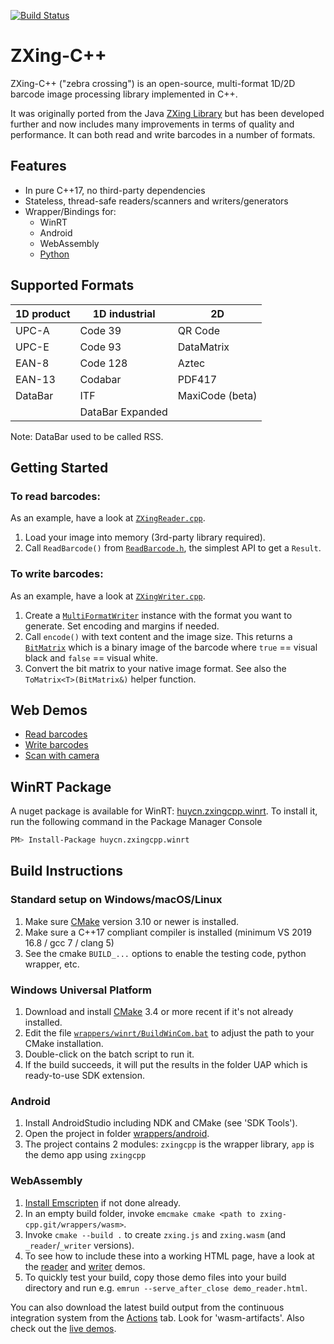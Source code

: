 [![Build Status](https://github.com/nu-book/zxing-cpp/workflows/CI/badge.svg?branch=master)](https://github.com/nu-book/zxing-cpp/actions?query=workflow%3ACI)

# ZXing-C++

ZXing-C++ ("zebra crossing") is an open-source, multi-format 1D/2D barcode image processing library implemented in C++.

It was originally ported from the Java [ZXing Library](https://github.com/zxing/zxing) but has been developed further and now includes many improvements in terms of quality and performance. It can both read and write barcodes in a number of formats.

## Features

* In pure C++17, no third-party dependencies
* Stateless, thread-safe readers/scanners and writers/generators
* Wrapper/Bindings for:
  * WinRT
  * Android
  * WebAssembly
  * [Python](wrappers/python/README.md)

## Supported Formats

| 1D product | 1D industrial     | 2D
| ---------- | ----------------- | --------------
| UPC-A      | Code 39           | QR Code
| UPC-E      | Code 93           | DataMatrix
| EAN-8      | Code 128          | Aztec
| EAN-13     | Codabar           | PDF417
| DataBar    | ITF               | MaxiCode (beta)
|            | DataBar Expanded  |

Note: DataBar used to be called RSS.

## Getting Started

### To read barcodes:
As an example, have a look at [`ZXingReader.cpp`](example/ZXingReader.cpp).
1. Load your image into memory (3rd-party library required).
2. Call `ReadBarcode()` from [`ReadBarcode.h`](core/src/ReadBarcode.h), the simplest API to get a `Result`.

### To write barcodes:
As an example, have a look at [`ZXingWriter.cpp`](example/ZXingWriter.cpp).
1. Create a [`MultiFormatWriter`](core/src/MultiFormatWriter.h) instance with the format you want to generate. Set encoding and margins if needed.
2. Call `encode()` with text content and the image size. This returns a [`BitMatrix`](core/src/BitMatrix.h) which is a binary image of the barcode where `true` == visual black and `false` == visual white.
3. Convert the bit matrix to your native image format. See also the `ToMatrix<T>(BitMatrix&)` helper function.

## Web Demos
- [Read barcodes](https://nu-book.github.io/zxing-cpp/demo_reader.html)
- [Write barcodes](https://nu-book.github.io/zxing-cpp/demo_writer.html)
- [Scan with camera](https://nu-book.github.io/zxing-cpp/zxing_viddemo.html)

## WinRT Package
A nuget package is available for WinRT: [huycn.zxingcpp.winrt](https://www.nuget.org/packages/huycn.zxingcpp.winrt). 
To install it, run the following command in the Package Manager Console
```sh
PM> Install-Package huycn.zxingcpp.winrt
```

## Build Instructions

### Standard setup on Windows/macOS/Linux
1. Make sure [CMake](https://cmake.org) version 3.10 or newer is installed.
2. Make sure a C++17 compliant compiler is installed (minimum VS 2019 16.8 / gcc 7 / clang 5)
3. See the cmake `BUILD_...` options to enable the testing code, python wrapper, etc.

### Windows Universal Platform
1. Download and install [CMake](https://cmake.org) 3.4 or more recent if it's not already installed.
2. Edit the file [`wrappers/winrt/BuildWinCom.bat`](wrappers/winrt/BuildWinCom.bat) to adjust the path to your CMake installation.
3. Double-click on the batch script to run it.
4. If the build succeeds, it will put the results in the folder UAP which is ready-to-use SDK extension.

### Android
1. Install AndroidStudio including NDK and CMake (see 'SDK Tools').
2. Open the project in folder [wrappers/android](wrappers/android).
3. The project contains 2 modules: `zxingcpp` is the wrapper library, `app` is the demo app using `zxingcpp`

### WebAssembly
1. [Install Emscripten](https://kripken.github.io/emscripten-site/docs/getting_started/) if not done already.
2. In an empty build folder, invoke `emcmake cmake <path to zxing-cpp.git/wrappers/wasm>`.
3. Invoke `cmake --build .` to create `zxing.js` and `zxing.wasm` (and `_reader`/`_writer` versions).
4. To see how to include these into a working HTML page, have a look at the [reader](wrappers/wasm/demo_reader.html) and [writer](wrappers/wasm/demo_writer.html) demos.
5. To quickly test your build, copy those demo files into your build directory and run e.g. `emrun --serve_after_close demo_reader.html`.

You can also download the latest build output from the continuous integration system from the [Actions](https://github.com/nu-book/zxing-cpp/actions) tab. Look for 'wasm-artifacts'. Also check out the [live demos](https://nu-book.github.io/zxing-cpp/).
